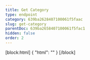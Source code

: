 ```yaml
---
title: Get Category
type: endpoint
category: 639ba2628407100061f5faac
slug: get-category
parentDoc: 639ba2658407100061f5fac1
hidden: false
order: 2
---
```

[block:html]
{
  "html": "<style>\n.LanguagePicker-divider { \n  display: none; }\n  \n[title=\"Toggle library\"] { \n  display: none; }\n</style>"
}
[/block]